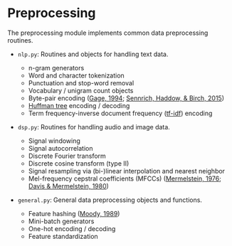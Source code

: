 # Preprocessing
The preprocessing module implements common data preprocessing routines.

- `nlp.py`: Routines and objects for handling text data.
    - n-gram generators
    - Word and character tokenization
    - Punctuation and stop-word removal
    - Vocabulary / unigram count objects
    - Byte-pair encoding ([Gage, 1994](http://www.pennelynn.com/Documents/CUJ/HTML/94HTML/19940045.HTM); [Sennrich, Haddow, & Birch, 2015](https://arxiv.org/pdf/1508.07909.pdf))
    - [Huffman tree](https://en.wikipedia.org/wiki/Huffman_coding) encoding / decoding
    - Term frequency-inverse document frequency ([tf-idf](https://en.wikipedia.org/wiki/Tf%E2%80%93idf)) encoding

- `dsp.py`: Routines for handling audio and image data.
    - Signal windowing
    - Signal autocorrelation
    - Discrete Fourier transform
    - Discrete cosine transform (type II)
    - Signal resampling via (bi-)linear interpolation and nearest neighbor
    - Mel-frequency cepstral coefficients (MFCCs) ([Mermelstein, 1976](https://files.eric.ed.gov/fulltext/ED128870.pdf#page=93); [Davis & Mermelstein, 1980](https://pdfs.semanticscholar.org/24b8/7a58511919cc867a71f0b58328694dd494b3.pdf))

- `general.py`: General data preprocessing objects and functions.
    - Feature hashing ([Moody, 1989](http://papers.nips.cc/paper/175-fast-learning-in-multi-resolution-hierarchies.pdf))
    - Mini-batch generators
    - One-hot encoding / decoding
    - Feature standardization
